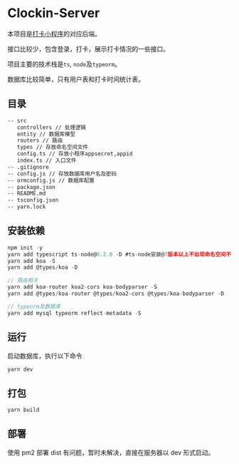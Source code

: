 # Clockin-Server

本项目是[打卡小程序](https://github.com/xblcity/clockin)的对应后端。

接口比较少，包含登录，打卡，展示打卡情况的一些接口。

项目主要的技术栈是`ts`, `node`及`typeorm`。

数据库比较简单，只有用户表和打卡时间统计表。

## 目录

```bash
-- src
   controllers // 处理逻辑
   entity // 数据库模型
   routers // 路由
   types // 存放命名空间文件
   config.ts // 存放小程序appsecret,appid
   index.ts // 入口文件
-- .gitignore
-- config.js // 存放数据库用户名及密码
-- ormconfig.js // 数据库配置
-- package.json
-- README.md
-- tsconfig.json
-- yarn.lock
```

## 安装依赖

```js
npm init -y
yarn add typescript ts-node@6.2.0 -D #ts-node安装@7版本以上不出现命名空间不识别的情况
yarn add koa -S
yarn add @types/koa -D

// 路由相关
yarn add koa-router koa2-cors koa-bodyparser -S
yarn add @types/koa-router @types/koa2-cors @types/koa-bodyparser -D

// typeorm及数据库
yarn add mysql typeorm reflect-metadata -S
```

## 运行

启动数据库，执行以下命令

```js
yarn dev
```

## 打包

```js
yarn build
```

## 部署

使用 pm2 部署 dist 有问题，暂时未解决，直接在服务器以 dev 形式启动。
